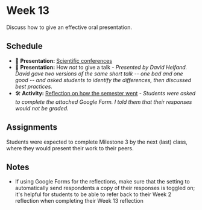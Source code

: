 # Week 13

Discuss how to give an effective oral presentation.

## Schedule

- 📝 **Presentation:** [Scientific conferences](./scientific_conferences.pdf)
- 📝 **Presentation:** How *not* to give a talk - *Presented by David Helfand. David gave two versions of the same short talk -- one bad and one good -- and asked students to identify the differences, then discussed best practices.*
- 🛠️ **Activity:** [Reflection on how the semester went](./week13_reflection.pdf) - *Students were asked to complete the attached Google Form. I told them that their responses would not be graded.*

## Assignments

Students were expected to complete Milestone 3 by the next (last) class, where they would present their work to their peers.

## Notes

- If using Google Forms for the reflections, make sure that the setting to automatically send respondents a copy of their responses is toggled on; it's helpful for students to be able to refer back to their Week 2 reflection when completing their Week 13 reflection


